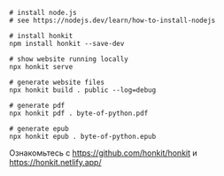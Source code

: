 ```
# install node.js
# see https://nodejs.dev/learn/how-to-install-nodejs

# install honkit
npm install honkit --save-dev

# show website running locally
npx honkit serve

# generate website files
npx honkit build . public --log=debug

# generate pdf
npx honkit pdf . byte-of-python.pdf

# generate epub
npx honkit epub . byte-of-python.epub
```

Ознакомьтесь с https://github.com/honkit/honkit и https://honkit.netlify.app/
